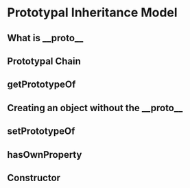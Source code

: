 # Prototypal Inheritance Model


## What is \_\_proto\_\_ 

## Prototypal Chain

## getPrototypeOf

## Creating an object without the \_\_proto\_\_

## setPrototypeOf

## hasOwnProperty

## Constructor

